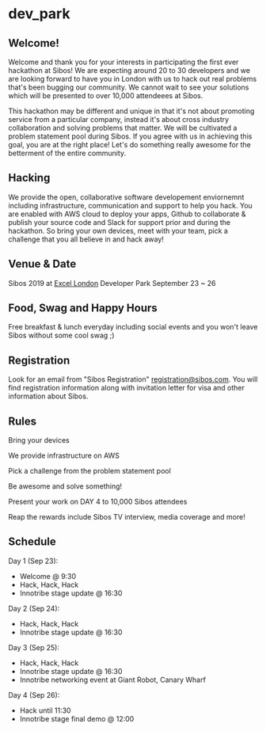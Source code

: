 # dev_park

## Welcome!

Welcome and thank you for your interests in participating the first ever hackathon at Sibos! We are expecting around 20 to 30 developers and we are looking forward to have you in London with us to hack out real problems that's been bugging our community. We cannot wait to see your solutions which will be presented to over 10,000 attendeees at Sibos. 

This hackathon may be different and unique in that it's not about promoting service from a particular company, instead it's about cross industry collaboration and solving problems that matter. We will be cultivated a problem statement pool during Sibos. If you agree with us in achieving this goal, you are at the right place! Let's do something really awesome for the betterment of the entire community.

## Hacking

We provide the open, collaborative software developement enviornemnt including infrastructure, communication and support to help you hack. You are enabled with AWS cloud to deploy your apps, Github to collaborate & publish your source code and Slack for support prior and during the hackathon. So bring your own devices, meet with your team, pick a challenge that you all believe in and hack away!

## Venue & Date

Sibos 2019 at [Excel London](https://www.excel.london/) 
Developer Park
September 23 ~ 26

## Food, Swag and Happy Hours

Free breakfast & lunch everyday including social events and you won't leave Sibos without some cool swag ;)

## Registration

Look for an email from "Sibos Registration" <registration@sibos.com>.
You will find registration information along with invitation letter for visa and other information about Sibos. 

##  Rules

Bring your devices

We provide infrastructure on AWS

Pick a challenge from the problem statement pool

Be awesome and solve something!

Present your work on DAY 4 to 10,000 Sibos attendees 

Reap the rewards include Sibos TV interview, media coverage and more!

## Schedule

Day 1 (Sep 23):
* Welcome @ 9:30
* Hack, Hack, Hack
* Innotribe stage update @ 16:30

Day 2 (Sep 24):
* Hack, Hack, Hack
* Innotribe stage update @ 16:30

Day 3 (Sep 25):
* Hack, Hack, Hack
* Innotribe stage update @ 16:30
* Innotribe networking event at Giant Robot, Canary Wharf

Day 4 (Sep 26):
* Hack until 11:30
* Innotribe stage final demo @ 12:00
